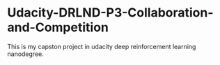 # Udacity-DRLND-P3-Collaboration-and-Competition
This is my capston project in udacity deep reinforcement learning nanodegree.
